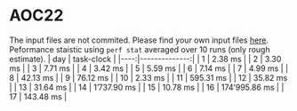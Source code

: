 # AOC22
The input files are not commited. Please find your own input files [here](https://adventofcode.com/).
Peformance staistic using `perf stat` averaged over 10 runs (only rough estimate).
| day |    task-clock |
|----:|--------------:|
|   1 |       2.38 ms |
|   2 |       3.30 ms |
|   3 |       7.71 ms |
|   4 |       3.42 ms |
|   5 |       5.59 ms |
|   6 |       7.14 ms |
|   7 |       4.99 ms |
|   8 |      42.13 ms |
|   9 |      76.12 ms |
|  10 |       2.33 ms |
|  11 |     595.31 ms |
|  12 |      35.82 ms |
|  13 |      31.64 ms |
|  14 |   1’737.90 ms |
|  15 |      10.78 ms |
|  16 | 174’995.86 ms |
|  17 |     143.48 ms |
